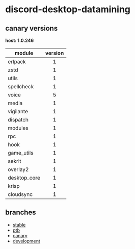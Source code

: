 # discord-desktop-datamining

## canary versions

**host: 1.0.246**

| module | version |
| ------ | :-----: |
| erlpack | 1 |
| zstd | 1 |
| utils | 1 |
| spellcheck | 1 |
| voice | 5 |
| media | 1 |
| vigilante | 1 |
| dispatch | 1 |
| modules | 1 |
| rpc | 1 |
| hook | 1 |
| game_utils | 1 |
| sekrit | 1 |
| overlay2 | 1 |
| desktop_core | 1 |
| krisp | 1 |
| cloudsync | 1 |

## branches

- [stable](https://github.com/OpenAsar/discord-desktop-datamining/tree/stable)
- [ptb](https://github.com/OpenAsar/discord-desktop-datamining/tree/ptb)
- [canary](https://github.com/OpenAsar/discord-desktop-datamining/tree/canary)
- [development](https://github.com/OpenAsar/discord-desktop-datamining/tree/development)